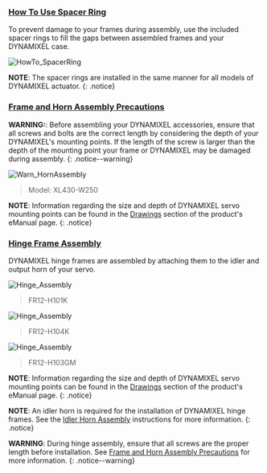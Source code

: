 
### [How To Use Spacer Ring](#how-to-use-spacer-ring)

To prevent damage to your frames during assembly, use the included spacer rings to fill the gaps between assembled frames and your DYNAMIXEL case.

![HowTo_SpacerRing](/assets/images/dxl/x/assembly/common/howto_spacering.png)

**NOTE**: The spacer rings are installed in the same manner for all models of DYNAMIXEL actuator.
{: .notice}

### [Frame and Horn Assembly Precautions](#precaution-of-frame-and-horn-assembly)

**WARNING:**: Before assembling your DYNAMIXEL accessories, ensure that all screws and bolts are the correct length by considering the depth of your DYNAMIXEL's mounting points.
If the length of the screw is larger than the depth of the mounting point your frame or DYNAMIXEL may be damaged during assembly.
{: .notice--warning}

![Warn_HornAssembly](/assets/images/dxl/x/assembly/xl430/xl_xc430_warning.png)
> Model: XL430-W250 

**NOTE**: Information regarding the size and depth of DYNAMIXEL servo mounting points can be found in the [Drawings](#drawings) section of the product's eManual page.
{: .notice}

### [Hinge Frame Assembly](#hinge-frame-assembly)

DYNAMIXEL hinge frames are assembled by attaching them to the idler and output horn of your servo.
  
![Hinge_Assembly](/assets/images/dxl/x/assembly/2x430/hinge/2x430_fr12-h101k.jpg)

> FR12-H101K

![Hinge_Assembly](/assets/images/dxl/x/assembly/2x430/hinge/2x430_fr12-h104k.jpg)

> FR12-H104K

![Hinge_Assembly](/assets/images/dxl/x/assembly/2x430/hinge/2x430_fr12-h103gm.jpg)

> FR12-H103GM

**NOTE**: Information regarding the size and depth of DYNAMIXEL servo mounting points can be found in the [Drawings](#drawings) section of the product's eManual page.
{: .notice}

**NOTE**: An idler horn is required for the installation of DYNAMIXEL hinge frames. See the [Idler Horn Assembly](#idler-horn-assembly) instructions for more information.
{: .notice}

**WARNING**: During hinge assembly, ensure that all screws are the proper length before installation. See [Frame and Horn Assembly Precautions](#precaution-of-frame-and-horn-assembly) for more information.
{: .notice--warning}
